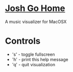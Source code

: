 [Josh Go Home](http://joshua.coronado.io/software/josh_go_home.html)
============

A music visualizer for MacOSX

# Controls
* 's' - toggle fullscreen
* 'h' - print this help message
* 'q' - quit visualization
